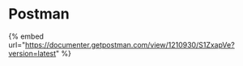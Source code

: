 # Postman

{% embed url="https://documenter.getpostman.com/view/1210930/S1ZxapVe?version=latest" %}



